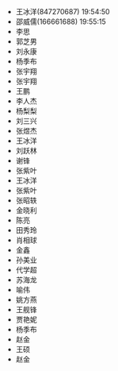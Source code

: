 - 王冰洋(847270687)  19:54:50
- 邵威儒(166661688)  19:55:15
- 李思
- 郭芝男
- 刘永康
- 杨季布
- 张宇翔
- 张宇翔
- 王鹏
- 李人杰
- 杨梨梨
- 刘三兴
- 张煜杰 
- 王冰洋
- 刘跃林
- 谢锋
- 张紫叶
- 王冰洋
- 张紫叶
- 张昭轶
- 金晓利
- 陈亮
- 田秀玲
- 肖相球
- 金鑫
- 孙美业
- 代学超
- 苏海龙
- 喻伟
- 姚方燕
- 王舰锋
- 贾艳妮
- 杨季布
- 赵金
- 王硕
- 赵金